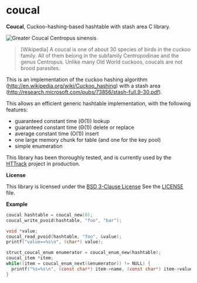 coucal
======

**Coucal**, Cuckoo-hashing-based hashtable with stash area C library.

![Greater Coucal Centropus sinensis](http://upload.wikimedia.org/wikipedia/commons/thumb/8/8d/Greater_Coucal_%28Centropus_sinensis%29_in_Hyderabad_W_IMG_8962.jpg/250px-Greater_Coucal_%28Centropus_sinensis%29_in_Hyderabad_W_IMG_8962.jpg "Centropus sinensis")

> [Wikipedia] A coucal is one of about 30 species of birds in the cuckoo family. All of them belong in the subfamily Centropodinae and the genus Centropus. Unlike many Old World cuckoos, coucals are not brood parasites.

This is an implementation of the cuckoo hashing algorithm (http://en.wikipedia.org/wiki/Cuckoo_hashing) with a stash area (http://research.microsoft.com/pubs/73856/stash-full.9-30.pdf).

This allows an efficient generic hashtable implementation, with the following features:
* guaranteed constant time (Θ(1)) lookup
* guaranteed constant time (Θ(1)) delete or replace
* average constant time (O(1)) insert
* one large memory chunk for table (and one for the key pool)
* simple enumeration

This library has been thoroughly tested, and is currently used by the [HTTrack](http://www.httrack.com/) project in production.

**License**

This library is licensed under the [BSD 3-Clause License](http://opensource.org/licenses/BSD-3-Clause)
See the [LICENSE](LICENSE) file.

**Example**

```c
coucal hashtable = coucal_new(0);
coucal_write_pvoid(hashtable, "foo", "bar");

void *value;
coucal_read_pvoid(hashtable, "foo", &value);
printf("value==%s\n", (char*) value);

struct_coucal_enum enumerator = coucal_enum_new(hashtable);
coucal_item *item;
while((item = coucal_enum_next(&enumerator)) != NULL) {
  printf("%s=%s\n", (const char*) item->name, (const char*) item->value.ptr);
}
```
